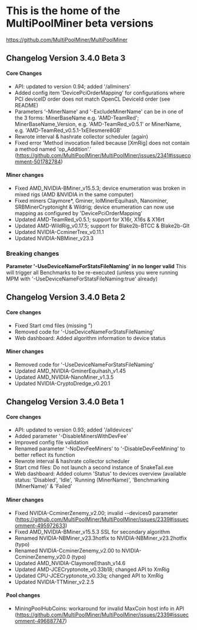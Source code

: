 # This is the home of the MultiPoolMiner beta versions
https://github.com/MultiPoolMiner/MultiPoolMiner

## Changelog Version 3.4.0 Beta 3

#### Core Changes
- API: updated to version 0.94; added '/allminers'
- Added config item 'DevicePciOrderMapping' for configurations where PCI deviceID order does not match OpenCL DeviceId order (see README)
- Parameters '-MinerName' and '-ExcludeMinerName' can be in one of the 3 forms: MinerBaseName e.g. 'AMD-TeamRed'; MinerBaseName_Version, e.g. 'AMD-TeamRed_v0.5.1' or MinerName, e.g. 'AMD-TeamRed_v0.5.1-1xEllesmere8GB'
- Rewrote interval & hashrate collector scheduler (again)
- Fixed error 'Method invocation failed because [XmRig] does not contain a method named 'op_Addition'.' (https://github.com/MultiPoolMiner/MultiPoolMiner/issues/2341#issuecomment-501782784)

#### Miner changes
- Fixed AMD_NVIDIA-BMiner_v15.5.3; device enumeration was broken in mixed rigs (AMD &NVIDIA in the same computer)
- Fixed miners Claymore*, Gminer, lolMinerEquihash, Nanominer, SRBMinerCryptonight & Wildrig; device enumeration can now use mapping as configured by 'DevicePciOrderMapping' 
- Updated AMD-TeamRed_v0.5.1; support for X16r, X16s & X16rt
- Updated AMD-WildRig_v0.17.5; support for Blake2b-BTCC & Blake2b-Glt
- Updated NVIDIA-CcminerTrex_v0.11.1
- Updated NVIDIA-NBMiner_v23.3

### Breaking changes

**Parameter '-UseDeviceNameForStatsFileNaming' in no longer valid**
This will trigger all Benchmarks to be re-executed (unless you were running MPM with '-UseDeviceNameForStatsFileNaming:true' already)
## Changelog Version 3.4.0 Beta 2

#### Core changes
- Fixed Start cmd files (missing ")
- Removed code for '-UseDeviceNameForStatsFileNaming'
- Web dashboard: Added algorithm information to device status

#### Miner changes
- Removed code for '-UseDeviceNameForStatsFileNaming'
- Updated AMD_NVIDIA-GminerEquihash_v1.45
- Updated AMD_NVIDIA-NanoMiner_v1.3.5
- Updated NVIDIA-CryptoDredge_v0.20.1

## Changelog Version 3.4.0 Beta 1

#### Core changes
- API: updated to version 0.93; added '/alldevices'
- Added parameter '-DisableMinersWithDevFee'
- Improved config file validation
- Renamed parameter '-NoDevFeeMiners' to '-DisableDevFeeMining' to better reflect its function
- Rewrote interval & hashrate collector scheduler
- Start cmd files: Do not launch a second instance of SnakeTail.exe
- Web dashboard: Added column 'Status' to devices overview (available status: 'Disabled', 'Idle', 'Running (MinerName)', 'Benchmarking (MinerName)' & 'Failed'

#### Miner changes
- Fixed NVIDIA-CcminerZenemy_v2.00; invalid --devices0 parameter (https://github.com/MultiPoolMiner/MultiPoolMiner/issues/2339#issuecomment-495972633)
- Fixed AMD_NVIDIA-BMiner_v15.5.3 SSL for secondary algorithm
- Renamed NVIDIA-NBMiner_v23.3hotfix to NVIDIA-NBMiner_v23.2hotfix (typo)
- Renamed NVIDIA-CcminerZenemy_v2.00 to NVIDIA-CcminerZenemy_v20.0 (typo)
- Updated AMD_NVIDIA-ClaymoreEthash_v14.6
- Updated AMD-JCECryptonote_v0.33b18; changed API to XmRig
- Updated CPU-JCECryptonote_v0.33q; changed API to XmRig
- Updated NVIDIA-TTMiner_v2.2.5

#### Pool changes
- MiningPoolHubCoins: workaround for invalid MaxCoin host info in API (https://github.com/MultiPoolMiner/MultiPoolMiner/issues/2339#issuecomment-496887747)
